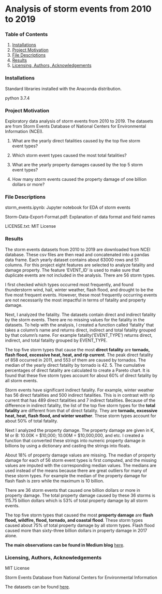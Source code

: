 # Analysis of storm events from 2010 to 2019
### Table of Contents
1. [Installations](#installations)
2. [Project Motivation](#project_motivation)
3. [File Descriptions](#file_descriptions)
4. [Results](#results)
5. [Licensing, Authors, Acknowledgements](#licensing)

### Installations<a name="installations"></a>
Standard libraries installed with the Anaconda distribution.

python 3.7.4

### Project Motivation<a name="project_motivation"></a>
Exploratory data analysis of storm events from 2010 to 2019.
The datasets are from Storm Events Database of National Centers for Environmental Information (NCEI).

1. What are the yearly direct fatalities caused by the top five storm event types?

2. Which storm event types caused the most total fatalities?

3. What are the yearly property damages caused by the top 5 storm event types?

4. How many storm events caused the property damage of one billion dollars or more?

### File Descriptions<a name="file_descriptions"></a>
storm_events.ipynb: Jupyter notebook for EDA of storm events

Storm-Data-Export-Format.pdf: Explanation of data format and field names

LICENSE.txt: MIT License

### Results<a name="results"></a>
The storm events datasets from 2010 to 2019 are downloaded from NCEI database. These csv files are then read and  concatenated into a  pandas data frame. Each yearly dataset contains about 63000 rows and 51 columns. For this project eight features are selected to analyze fatality and damage property. The feature ‘EVENT_ID’ is used to make sure that duplicate events are not included in the analysis. There are 56 storm types. 

I first checked which types occurred most frequently, and found thunderstorm wind, hail, winter weather, flash flood, and drought to be the five most frequent events. However, these most frequently occurring events are not necessarily the most impactful in terms of fatality and property damage. 

Next, I analyzed the fatality. The datasets contain direct and indirect fatality by the storm events. There are no missing values for the fatality in the datasets. To help with the analysis, I created a function called ‘fatality’ that takes a column’s name and returns direct, indirect and total fatality grouped by that column’s name. For example fatality(‘EVENT_TYPE’) returns direct, indirect, and total fatality grouped by EVENT_TYPE. 

The top five storm types that cause the most <b>direct fatality</b> are <b>tornado, flash flood, excessive heat, heat, and rip current</b>. The peak direct fatality of 858 occurred in 2011, and 553 of them are caused by tornados. The median of the yearly direct fatality by tornado is 42. 5. The cumulative percentages of direct fatality are calculated to create a Pareto chart. It is found that these five storm types account for about 60% of direct fatality by all storm events. 

Storm events have significant indirect fatality. For example, winter weather has 56 direct fatalities and 500 indirect fatalities. This is in contrast with rip current that has 489 direct fatalities and 7 indirect fatalities. Because of the difference in indirect fatality, the list of the top five storm types for the <b>total fatality</b> are different from that of direct fatality. They are <b>tornado, excessive heat, heat, flash flood, and winter weather</b>. These storm types account for about 50% of total fatality. 

Next I analyzed the property damage. The property damage are given in K, M or B: 10.00K = $10,000; 10.00M = $10,000,000, and etc. I created a function that converted these strings into numeric property damage in billions by using a dictionary and casting the strings into floats. 

About 18% of property damage values are missing. The median of property damage for each of 56 storm event types is first computed, and the missing values are imputed with the corresponding median values. The medians are used instead of the means because there are great outliers for many of these storm types. For example the median of the property damage for flash flash is zero while the maximum is 10 billion. 

There are 36 storm events that caused one billion dollars or more in property damage. The total property damage caused by these 36 storms is 115.75 billion dollars which is 53% of total property damage by all storm events. 

The top five storm types that caused the most <b>property damage</b> are <b>flash flood, wildfire, flood, tornado, and coastal flood</b>. These storm types caused about 75% of total property damage by all storm types. Flash flood caused more than sixty-three billion dollars in property damage in 2017 alone.

<b>The main observations can be found in Medium blog</b> [here](https://medium.com/@ayeluwin11/impactful-storms-56f700e8a650?sk=3f5d570595f38328d3380b18c4b4dff0).

### Licensing, Authors, Acknowledgements<a name="licensing"></a>
MIT License

Storm Events Database from National Centers for Environmental Information

The datasets can be found [here](https://www1.ncdc.noaa.gov/pub/data/swdi/stormevents/csvfiles/).
